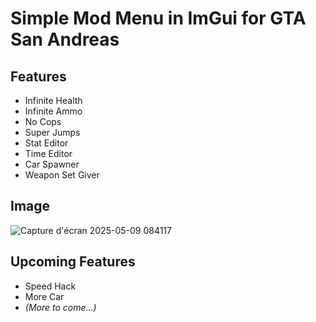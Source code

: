 # Simple Mod Menu in ImGui for GTA San Andreas

## Features
- Infinite Health  
- Infinite Ammo  
- No Cops  
- Super Jumps  
- Stat Editor  
- Time Editor  
- Car Spawner  
- Weapon Set Giver  

## Image
![Capture d'écran 2025-05-09 084117](https://github.com/user-attachments/assets/9535476f-88f6-4e61-baa2-87a68dd5dcc0)

## Upcoming Features
- Speed Hack
- More Car 
- *(More to come...)*
